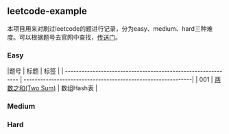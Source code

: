 ## leetcode-example
本项目用来对刷过leetcode的题进行记录，分为easy、medium、hard三种难度。可以根据题号去官网中查找，[传送门](https://leetcode-cn.com/problemset/all/)。

### Easy

|题号                             | 标题                                                        |  标签       |
| ------------------------------------------------------------- | -------------------------------------------------------------|
| 001                             |  [两数之和(Two Sum)](src/main/java/easy/_001/Solution.java) | 数组Hash表 |

### Medium


### Hard